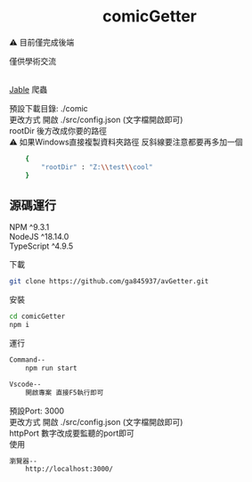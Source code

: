 <h1 align="center">comicGetter</h1>

:warning: 目前僅完成後端<br>

僅供學術交流<br><br>

[Jable](https://jable.tv/) 爬蟲<br>

預設下載目錄: ./comic<br>
更改方式 開啟 ./src/config.json (文字檔開啟即可)<br>
rootDir 後方改成你要的路徑<br>
:warning: 如果Windows直接複製資料夾路徑 反斜線要注意都要再多加一個
```bash
    {
        "rootDir" : "Z:\\test\\cool"
    }
```

## 源碼運行
NPM ^9.3.1<br>
NodeJS ^18.14.0<br>
TypeScript ^4.9.5<br>

下載
```bash
git clone https://github.com/ga845937/avGetter.git
```

安裝
```bash
cd comicGetter
npm i
```

運行
```bash
Command--
    npm run start

Vscode--
    開啟專案 直接F5執行即可
```

預設Port: 3000<br>
更改方式 開啟 ./src/config.json (文字檔開啟即可)<br>
httpPort 數字改成要監聽的port即可<br>
使用
```bash
瀏覽器--
    http://localhost:3000/
```
